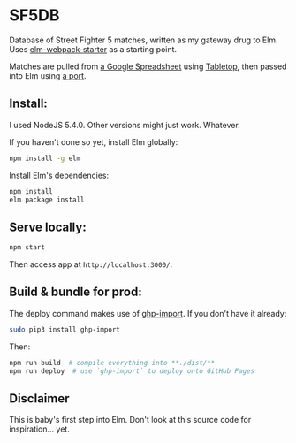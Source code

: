 # SF5DB

Database of Street Fighter 5 matches, written as my gateway drug to Elm. Uses
[elm-webpack-starter][5] as a starting point.

Matches are pulled from [a Google Spreadsheet][1] using [Tabletop][2], then passed into Elm using
[a port][3].

## Install:

I used NodeJS 5.4.0. Other versions might just work. Whatever.

If you haven't done so yet, install Elm globally:

```bash
npm install -g elm
```

Install Elm's dependencies:

```bash
npm install
elm package install
```

## Serve locally:

```bash
npm start
```

Then access app at `http://localhost:3000/`.


## Build & bundle for prod:

The deploy command makes use of [ghp-import][4]. If you don't have it already:

```bash
sudo pip3 install ghp-import
```

Then:

``` bash
npm run build  # compile everything into **./dist/**
npm run deploy  # use `ghp-import` to deploy onto GitHub Pages
```

## Disclaimer

This is baby's first step into Elm. Don't look at this source code for inspiration... yet.

[1]: https://docs.google.com/spreadsheets/d/10xfPxMP-w-Ybyy46jUN5VSnSzIap2V_S2UdVmdYg7tM/pub?gid=0#
[2]: https://github.com/jsoma/tabletop
[3]: http://elm-lang.org/guide/interop
[4]: https://github.com/davisp/ghp-import
[5]: https://github.com/pmdesgn/elm-webpack-starter
